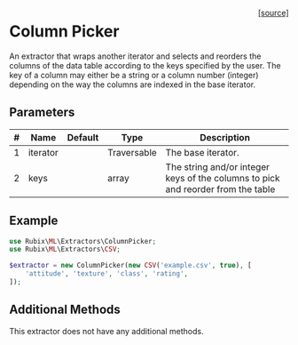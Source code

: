 <span style="float:right;"><a href="https://github.com/RubixML/ML/blob/master/src/Extractors/ColumnPicker.php">[source]</a></span>

# Column Picker
An extractor that wraps another iterator and selects and reorders the columns of the data table according to the keys specified by the user. The key of a column may either be a string or a column number (integer) depending on the way the columns are indexed in the base iterator.

## Parameters
| # | Name | Default | Type | Description |
|---|---|---|---|---|
| 1 | iterator | | Traversable | The base iterator. |
| 2 | keys | | array | The string and/or integer keys of the columns to pick and reorder from the table |

## Example
```php
use Rubix\ML\Extractors\ColumnPicker;
use Rubix\ML\Extractors\CSV;

$extractor = new ColumnPicker(new CSV('example.csv', true), [
    'attitude', 'texture', 'class', 'rating',
]);
```

## Additional Methods
This extractor does not have any additional methods.
